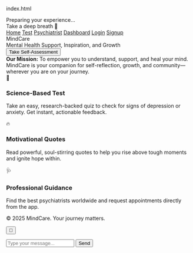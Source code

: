 index.html
<!DOCTYPE html>
<html lang="en">
<head>
  <meta charset="UTF-8" />
  <title>MindCare – Your Mental Health Companion</title>
  <link rel="stylesheet" href="style.css" />
  <script src="script.js" defer></script>
</head>
<body>
  <div id="loadingOverlay" class="loading-overlay">
    <div class="spinner"></div>
    <div class="loading-msg">Preparing your experience…<br>Take a deep breath 🌱</div>
  </div>
  <nav>
    <a href="index.html" class="navtab">Home</a>
    <a href="test.html" class="navtab">Test</a>
    <a href="psychiatrist.html" class="navtab">Psychiatrist</a>
    <a href="dashboard.html" class="navtab">Dashboard</a>
    <a href="login.html" class="navtab">Login</a>
    <a href="signup.html" class="navtab">Signup</a>
  </nav>
  <section class="hero">
  <div class="hero-logo">MindCare</div>
  <div class="hero-tagline">Mental Health Support, Inspiration, and Growth</div>
  <div class="motivation-rotator" id="motivationRotator"></div>
  <a href="test.html"><button class="hero-btn">Take Self-Assessment</button></a>
</section>
  <div class="mission-section">
    <b>Our Mission:</b> To empower you to understand, support, and heal your mind. MindCare is your companion for self-reflection, growth, and community—wherever you are on your journey.
  </div>
  <div class="features-row">
    <a href="test.html" class="feature-card" style="text-decoration:none;">
      <div class="icon">🧠</div>
      <h3>Science-Based Test</h3>
      <p>Take an easy, research-backed quiz to check for signs of depression or anxiety. Get instant, actionable feedback.</p>
    </a>
    <a href="dashboard.html" class="feature-card" style="text-decoration:none;">
      <div class="icon">🔥</div>
      <h3>Motivational Quotes</h3>
      <p>Read powerful, soul-stirring quotes to help you rise above tough moments and ignite hope within.</p>
    </a>
    <a href="psychiatrist.html" class="feature-card" style="text-decoration:none;">
      <div class="icon">🩺</div>
      <h3>Professional Guidance</h3>
      <p>Find the best psychiatrists worldwide and request appointments directly from the app.</p>
    </a>
   
  </div>
  <footer>
    &copy; 2025 MindCare. Your journey matters.
  </footer>
  <script>
     function showLoadingOverlay() {
    setTimeout(() => {
      document.getElementById("loadingOverlay").classList.add("hidden");
    }, 2000);
  }
  document.addEventListener("DOMContentLoaded", function() {
    showLoadingOverlay();
  });
  </script>
  <script>
document.addEventListener("DOMContentLoaded", function () {
  const lastVisit = localStorage.getItem("lastVisit");
  const today = new Date().toDateString();

  if (lastVisit !== today) {
    alert("🌞 Your new session is ready with a fresh quote and video full of positive vibes!");
    localStorage.setItem("lastVisit", today);
  }
});
</script>
<!-- Chatbot button and window -->
<button id="chatbot-button">💬</button>
<div id="chatbot-window">
    <div id="chat-messages"></div>
    <div id="chat-input">
        <input type="text" id="user-input" placeholder="Type your message...">
        <button id="send-button">Send</button>
    </div>
</div>
<script src="chatbot.js"></script>


</body>
</html>
